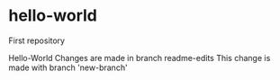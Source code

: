 # hello-world
First repository

Hello-World
Changes are made in branch readme-edits
This change is made with branch 'new-branch' 
